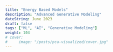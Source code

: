 ```yaml
---
title: "Energy Based Models"
description: "Advanced Generative Modeling"
dateString: June 2023
draft: false
tags: ["ML", "AI", "Generative Modeling"]
weight: 104
# cover:
#     image: "/posts/pca-visualized/cover.jpg"
---
```

